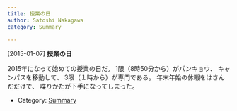 ```yaml
---
title: 授業の日
author: Satoshi Nakagawa
category: Summary

---
```


[2015-01-07] **授業の日** 

 2015年になって始めての授業の日だ。
1限（8時50分から）がパンキョウ、
キャンパスを移動して、
3限（１時から）が専門である。
年末年始の休暇をはさんだだけで、
喋りかたが下手になってしまった。

- Category: [Summary](https://merapano.github.io/categories.html#Summary)

